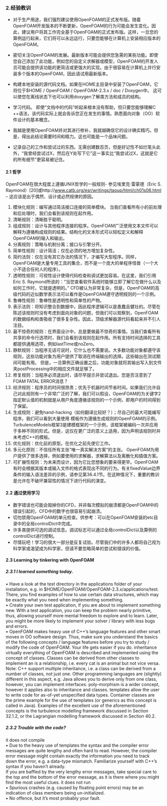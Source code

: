 ### 2.经验教训
* 对于生产用途，我们强烈建议使用OpenFOAM的正式发布版。随着OpenFOAM开发版本的不断更新，OpenFOAM的行为可能会发生变化。因此，建议用户将其工作完全基于OpenFOAM的正式发布版。这样，一旦您的算例运行起来，它们将可以永远运行，只要您能够在计算机上安装相应版本的OpenFOAM。

* 密切关注OpenFOAM的发展。最新版本可能会提供您急需的某些功能。即使您自己添加了此功能，例如您的自定义求解器或模型，OpenFOAM的开发人员可能会提供该功能的更简洁或更强大的实现。由于很容易在计算机上并行安装多个版本的OpenFOAM，因此请试用最新版本。

* 构建本地安装的源代码文档。如果在HOME主目录中安装了OpenFOAM，它将位于$HOME / OpenFOAM / OpenFOAM-2.3.x / doc / Doxygen中。 这可以使您在离线状态下也可以利用doxygen了解类方法和成员的结构。

* 学习代码。 即使“文档中的代码”听起来根本没有帮助，但只要您能够理解C ++语法，该代码实际上就会告诉您正在发生的事情。熟悉面向对象（OO）软件设计的基本概念。

* 我越是使用OpenFOAM并对其进行修补，我就越确信它的设计确实精巧。但是，得出此结论需要时间和精力。这也可能是一个品味问题。

* 记录自己的工作和尝试过的东西。无需创建数百页，但是好记性不如烂笔头此外，“我曾经尝试过X，然后在Y处写下它”这一事实比“我尝试过X，这就是它的所有细节”更容易被记住。

#### 2.1 哲学
OpenFOAM在很大程度上遵循UNIX哲学的一般规则- 参见埃里克·雷蒙德（Eric S. Raymond）[20]或http://www.catb.org/esr/writings/taoup/html/ch01s06.html – 这应该是出于偶然、设计或必然规律的原因。
1. 模块化规则：编写通过简洁接口连接的简单模块。 当我们查看所有小的前处理和后处理时，我们会看到该规则在起作用。
2. 清晰规则：清晰胜于聪明。    
3. 组成规则：设计与其他程序连接的程序。OpenFOAM广泛使用文本文件可以解释为遵循构成规则的结果。结构化的文本形式可以轻松定义和解释OpenFOAM的输入和输出。
4. 分离规则：策略与机制分离；接口与引擎分开。
5. 简单性规则：设计简洁；仅在必须的地方增加复杂性。  
6. 简约法则：仅在没有其它办法的情况下，才编写大型程序。同样，OpenFOAM是大量专用工具的集合，而不是一个庞大的单程序怪兽（一个大小不适合任何人的程序）。 
7. 透明性规则：可视性设计使得代码检查和调试更加容易。在这里，我们引用Eric S. Raymond所说的：“当您查看软件系统时能够立即了解它在做什么以及如何工作时，它就是透明的。” CFD被认为非常复杂，但是，OpenFOAM的高级代码的近似数学表示法可以看作是OpenFOAM遵守透明规则的一个示例。  
8. 鲁棒性规则：鲁棒性是透明性和简单性的产物。   
9. 表示法则：将知识整合到数据中，因此程序逻辑可以是愚蠢且健壮的。尽管在陈述该规则时没有考虑到面向对象的问题，但我们可以观察到，OpenFOAM的数据结构和类吸收了很多复杂性。因此，顶级求解器源代码看起来并不引人注目。
10. 最不惊奇的规则：在界面设计中，总是要做最不惊奇的事情。当我们查看所有共享的命令行选项时，我们会看到该规则在起作用。所有支持时间选择的工具都提供通用选项，例如lastTime或noZero。
11. 静默规则：当程序无话可说时，它什么也不需要说。大多数功能对象都遵守该规则，这些功能对象为用户提供了取消在终端输出的选择。这些输出在测试期间可能有用。 但是，一旦算例正确设置之后，功能对象就将其输出写入到文件夹postProcessing中的相应文件就足够了。  
12. 修复规则：当程序必须退出时，请尽早提示并尝试退出。您是否注意到了FOAM FATAL ERROR消息？
13. 经济规则：程序员的时间很昂贵；优先于机器时间节省时间。如果我们允许自己对此规则有一个非常广泛的了解，我们可以假设，OpenFOAM的为关键字2指定默认值的机制就是从用户角度遵循该规则的一个示例，即用户的时间得到了保留。
14. 生成规则：避免hand-hacking（如何翻译比较好？）；尽自己的最大可能编写程序。我们可以看到大量使用
模板作为遵循生成规则的OpenFOAM的示例。TurbulenceModels框架3是建模框架的一个示例，该框架被编码一次并应用于多种不同的形式。但是，这仅在更广泛的意义上适用，因为声明该规则时并未考虑C++的模板。
15. 优化规则：优化前的原型。在优化之前先使它工作。
16. 多元化原则：不信任所有主张“唯一真实解决方案”的主张。 OpenFOAM为用户提供了很多选择，例如要使用的求解器，求解算法以及离散化和插值方案。
17. 可扩展性规则：为未来而设计，因为它比您想象的要来得更早。OpenFOAM有时会根据其版本或输入文件的格式表现出不同的行为。有关fixedValue边界条件的输入语法差异的示例，请参见第36.4.1节。在这种情况下，重要的教训是允许在不破坏兼容性的情况下进行代码的演变。

#### 2.2 通过使用学习
* 数字错误也可能会毁掉你的CFD，并非每次模拟的崩溃都是OpenFOAM中的错误引起的，CFD中的数字也很容易引起崩溃。  
* 切勿禁用OpenFOAM的单元检查。供参考：可以在OpenFOAM安装的etc目录中的全局controlDict中完成。 
* 许多类提供可选的调试信息。调试标志可以通过全局controlDict以及算例的controlDict进行控制。 
* 尽情玩吧！学习的很大一部分是反复试验。尽管我们中的许多人都将自己视为科学家或渴望成为科学家，但请不要忽略简单的尝试和错误的价值。

#### 2.3 Learning by tinkering with OpenFOAM
##### 2.3.1 I learned something today.
• Have a look at the test directory in the applications folder of your installation, e.g. in $HOME/OpenFOAM/OpenFOAM-2.3.x/applications/test. There, you find examples of how to use certain data structures, which may be exactly what you need when implementing something.    
• Create your own test application, if you are about to implement something new. With a test application, you can keep the problem nearly primitive, thus, allowing yourself more mental freedom to explore and to learn. Later, you might be more likely to implement your solver / library with less bugs and errors.    
• OpenFOAM makes heavy use of C++’s language features and other smart moves in OO software design. Thus, make sure you understand the basics of the following concepts / language features before you try to study / modify the code of OpenFOAM. Your life gets easier if you do. inheritance virtually everything of OpenFOAM is described and implemented using the concept of classes. Classes can be derived from other classes to implement an is a relationship, i.e. every cat is an animal
but not vice versa. Note: C++ support multiple inheritance, i.e. a class can be derived from a number of classes, not just
one. Other programming languages are (slightly) different in this aspect, e.g. Java allows you to derive only from one class, however, you can implement interfaces. poly-morphism is a wider concept, however it applies also to inheritance and classes.
templates allow the user to write code for as-of-yet unspecified data types. Container classes are the prime example for the use of templates (or generics as this concept is called in Java). Examples of the excellent use of the aforementioned concepts is the turbulence modelling framework discussed in Section 32.1.2, or the Lagrangian modelling framework discussed in Section 40.2.    
##### 2.3.2 Trouble with the code?    
it does not compile    
• Due to the heavy use of templates the syntax and the compiler error messages are quite lengthy and often hard to read. However, the compiler error message might contain exactly the information you need to track down the error, e.g. a data-type mismatch. Familiarize yourself with C++’s syntax if you haven’t already.    
If you are baffled by the very lengthy error messages, take special care to the top and the bottom of the error message, as it is there where you might find the most useful clues. it does not run    
• Spurious crashes (e.g. caused by floating point errors) may be an indication of class members being un-initialized.    
• No offence, but it’s most probably your fault.    